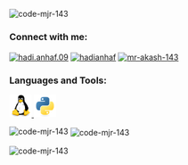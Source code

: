 <p align="left"> <img src="https://komarev.com/ghpvc/?username=code-mjr-143&label=Profile%20views&color=0e75b6&style=flat" alt="code-mjr-143" /> </p>

<h3 align="left">Connect with me:</h3>
<p align="left">
<a href="https://fb.com/hadi.anhaf.09" target="blank"><img align="center" src="https://raw.githubusercontent.com/rahuldkjain/github-profile-readme-generator/master/src/images/icons/Social/facebook.svg" alt="hadi.anhaf.09" height="30" width="40" /></a>
<a href="https://instagram.com/hadianhaf" target="blank"><img align="center" src="https://raw.githubusercontent.com/rahuldkjain/github-profile-readme-generator/master/src/images/icons/Social/instagram.svg" alt="hadianhaf" height="30" width="40" /></a>
<a href="https://www.youtube.com/c/@mr-akash-143" target="blank"><img align="center" src="https://raw.githubusercontent.com/rahuldkjain/github-profile-readme-generator/master/src/images/icons/Social/youtube.svg" alt="mr-akash-143" height="30" width="40" /></a>
</p>

<h3 align="left">Languages and Tools:</h3>
<p align="left"> <a href="https://www.linux.org/" target="_blank" rel="noreferrer"> <img src="https://raw.githubusercontent.com/devicons/devicon/master/icons/linux/linux-original.svg" alt="linux" width="40" height="40"/> </a> <a href="https://www.python.org" target="_blank" rel="noreferrer"> <img src="https://raw.githubusercontent.com/devicons/devicon/master/icons/python/python-original.svg" alt="python" width="40" height="40"/> </a> </p>

<p><img align="left" src="https://github-readme-stats.vercel.app/api/top-langs?username=code-mjr-143&show_icons=true&locale=en&layout=compact" alt="code-mjr-143" /></p>

<p>&nbsp;<img align="center" src="https://github-readme-stats.vercel.app/api?username=code-mjr-143&show_icons=true&locale=en" alt="code-mjr-143" /></p>

<p><img align="center" src="https://github-readme-streak-stats.herokuapp.com/?user=code-mjr-143&" alt="code-mjr-143" /></p>
